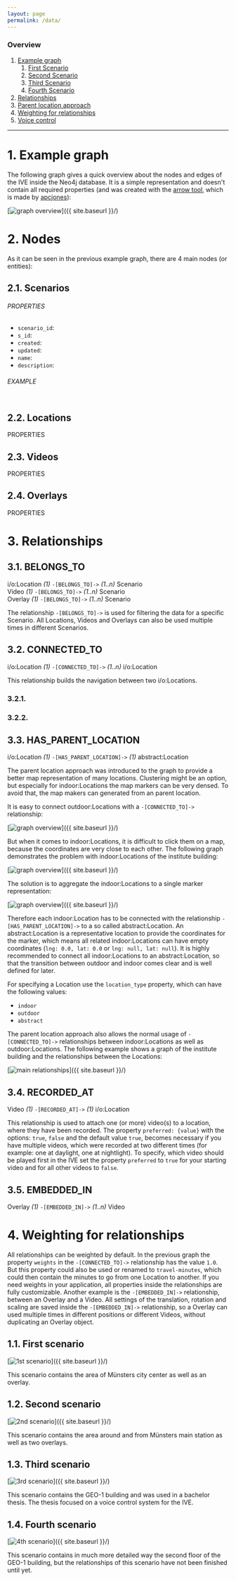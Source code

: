 ```yaml
---
layout: page
permalink: /data/
---
```



### Overview
1. [Example graph](#example-graph)
    1. [First Scenario](#first-scenario)
    2. [Second Scenario](#second-scenario)
    3. [Third Scenario](#third-scenario)
    4. [Fourth Scenario](#fourth-scenario)
2. [Relationships](#relationships)
3. [Parent location approach](#parent-location-approach)
4. [Weighting for relationships](#weighting-for-relationships)
5. [Voice control](#voice-control)

***

# 1. Example graph

The following graph gives a quick overview about the nodes and edges of the IVE inside the Neo4j database. It is a simple representation and doesn't contain all required properties (and was created with the [arrow tool](http://www.apcjones.com/arrows/), which is made by [apcjones](https://github.com/apcj)):

[<img src="{{ site.baseurl }}/images/graph_overview.png" alt="graph overview" class="picture" />]({{ site.baseurl }}/)

# 2. Nodes

As it can be seen in the previous example graph, there are 4 main nodes (or entities):

## 2.1. Scenarios

###### PROPERTIES

* `scenario_id`:
* `s_id`:
* `created`:
* `updated`:
* `name`:
* `description`:

###### EXAMPLE

```json

```

## 2.2. Locations
PROPERTIES


## 2.3. Videos
PROPERTIES


## 2.4. Overlays
PROPERTIES

# 3. Relationships

## 3.1. BELONGS_TO

<span class="label label-location">i/o:Location</span> *(1)* `-[BELONGS_TO]->` *(1..n)* <span class="label label-scenario">Scenario</span><br>
<span class="label label-video">Video</span> *(1)* `-[BELONGS_TO]->` *(1..n)* <span class="label label-scenario">Scenario</span><br>
<span class="label label-overlay">Overlay</span> *(1)* `-[BELONGS_TO]->` *(1..n)* <span class="label label-scenario">Scenario</span><br>

The relationship `-[BELONGS_TO]->` is used for filtering the data for a specific <span class="label label-scenario">Scenario</span>. All <span class="label label-location">Locations</span>, <span class="label label-video">Videos</span> and <span class="label label-overlay">Overlays</span> can also be used multiple times in different <span class="label label-scenario">Scenarios</span>.


## 3.2. CONNECTED_TO

<span class="label label-location">i/o:Location</span> *(1)* `-[CONNECTED_TO]->` *(1..n)* <span class="label label-location">i/o:Location</span><br>

This relationship builds the navigation between two <span class="label label-location">i/o:Locations</span>.


### 3.2.1.


### 3.2.2.


## 3.3. HAS_PARENT_LOCATION

<span class="label label-location">i/o:Location</span> *(1)* `-[HAS_PARENT_LOCATION]->` *(1)* <span class="label label-abstract-location">abstract:Location</span><br>

The parent location approach was introduced to the graph to provide a better map representation of many locations. Clustering might be an option, but especially for <span class="label label-location">indoor:Locations</span> the map markers can be very densed. To avoid that, the map makers can generated from an parent location.

It is easy to connect <span class="label label-location">outdoor:Locations</span> with a `-[CONNECTED_TO]->` relationship:

[<img src="{{ site.baseurl }}/images/1_outdoor.png" alt="graph overview" class="picture" />]({{ site.baseurl }}/)

But when it comes to <span class="label label-location">indoor:Locations</span>, it is difficult to click them on a map, because the coordinates are very close to each other. The following graph demonstrates the problem with <span class="label label-location">indoor:Locations</span> of the institute building:

[<img src="{{ site.baseurl }}/images/2_fail.png" alt="graph overview" class="picture" />]({{ site.baseurl }}/)

The solution is to aggregate the <span class="label label-location">indoor:Locations</span> to a single marker representation:

[<img src="{{ site.baseurl }}/images/3_indoor.png" alt="graph overview" class="picture" />]({{ site.baseurl }}/)

Therefore each <span class="label label-location">indoor:Location</span> has to be connected with the relationship `-[HAS_PARENT_LOCATION]->` to a so called <span class="label label-abstract-location">abstract:Location</span>.
An <span class="label label-abstract-location">abstract:Location</span> is a representative location to provide the coordinates for the marker, which means all related <span class="label label-location">indoor:Locations</span> can have empty coordinates (`lng: 0.0, lat: 0.0` or `lng: null, lat: null`).
It is highly recommended to connect all <span class="label label-location">indoor:Locations</span> to an <span class="label label-abstract-location">abstract:Location</span>, so that the transition between outdoor and indoor comes clear and is well defined for later.

For specifying a <span class="label label-location">Location</span> use the `location_type` property, which can have the following values:
* `indoor`
* `outdoor`
* `abstract`

The parent location approach also allows the normal usage of `-[CONNECTED_TO]->` relationships between
<span class="label label-location">indoor:Locations</span> as well as <span class="label label-location">outdoor:Locations</span>. The following example shows a graph of the institute building and the relationships between the <span class="label label-location">Locations</span>:

[<img src="{{ site.baseurl }}/images/parent_location.png" alt="main relationships" class="picture" />]({{ site.baseurl }}/)

## 3.4. RECORDED_AT

<span class="label label-video">Video</span> *(1)* `-[RECORDED_AT]->` *(1)* <span class="label label-location">i/o:Location</span><br>

This relationship is used to attach one (or more) video(s) to a location, where they have been recorded. The property `preferred: {value}` with the options: `true`, `false` and the default value `true`, becomes necessary if you have multiple videos, which were recorded at two different times (for example: one at daylight, one at nightlight). To specify, which video should be played first in the IVE set the property `preferred` to `true` for your starting video and for all other videos to `false`.

## 3.5. EMBEDDED_IN

<span class="label label-overlay">Overlay</span> *(1)* `-[EMBEDDED_IN]->` *(1..n)* <span class="label label-video">Video</span><br>





# 4. Weighting for relationships

All relationships can be weighted by default. In the previous graph the property `weights` in the `-[CONNECTED_TO]->` relationship has the value `1.0`. But this property could also be used or renamed to `travel-minutes`, which could  then contain the minutes to go from one <span class="label label-location">Location</span> to another. If you need weights in your application, all properties inside the relationships are fully customizable. Another example is the `-[EMBEDDED_IN]->` relationship, between an <span class="label label-overlay">Overlay</span> and a <span class="label label-video">Video</span>. All settings of the translation, rotation and scaling are saved inside the `-[EMBEDDED_IN]->` relationship, so a <span class="label label-overlay">Overlay</span> can used multiple times in different positions or different <span class="label label-video">Videos</span>, without duplicating an <span class="label label-overlay">Overlay</span> object.

## 1.1. First scenario

[<img src="{{ site.baseurl }}/images/scenario_1.png" alt="1st scenario" class="picture" />]({{ site.baseurl }}/)

This scenario contains the area of Münsters city center as well as an overlay.

## 1.2. Second scenario

[<img src="{{ site.baseurl }}/images/scenario_2.png" alt="2nd scenario" class="picture" />]({{ site.baseurl }}/)

This scenario contains the area around and from Münsters main station as well as two overlays.

## 1.3. Third scenario

[<img src="{{ site.baseurl }}/images/scenario_3.png" alt="3rd scenario" class="picture" />]({{ site.baseurl }}/)

This scenario contains the GEO-1 building and was used in a bachelor thesis. The thesis focused on a voice control system for the IVE.

## 1.4. Fourth scenario

[<img src="{{ site.baseurl }}/images/scenario_4.png" alt="4th scenario" class="picture" />]({{ site.baseurl }}/)

This scenario contains in much more detailed way the second floor of the GEO-1 building, but the relationships of this scenario have not been finished until yet.
